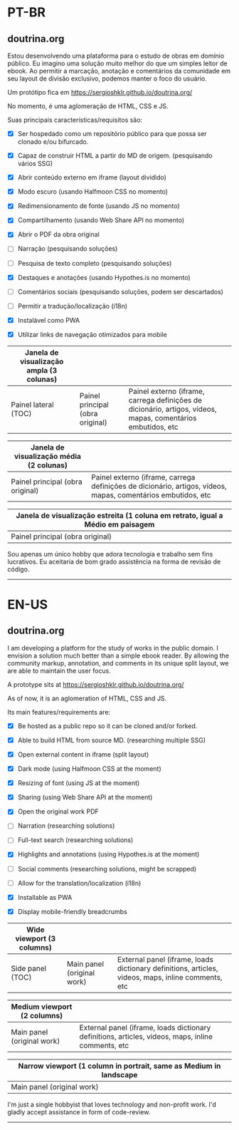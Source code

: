 # PT-BR
## doutrina.org

Estou desenvolvendo uma plataforma para o estudo de obras em domínio público. Eu imagino uma solução muito melhor do que um simples leitor de ebook. Ao permitir a marcação, anotação e comentários da comunidade em seu layout de divisão exclusivo, podemos manter o foco do usuário.

Um protótipo fica em https://sergioshklr.github.io/doutrina.org/

No momento, é uma aglomeração de HTML, CSS e JS.

Suas principais características/requisitos são:

- [x] Ser hospedado como um repositório público para que possa ser clonado e/ou bifurcado.
- [x] Capaz de construir HTML a partir do MD de origem. (pesquisando vários SSG)
- [x] Abrir conteúdo externo em iframe (layout dividido)
- [x] Modo escuro (usando Halfmoon CSS no momento)
- [x] Redimensionamento de fonte (usando JS no momento)
- [x] Compartilhamento (usando Web Share API no momento)
- [x] Abrir o PDF da obra original
- [ ] Narração (pesquisando soluções)
- [ ] Pesquisa de texto completo (pesquisando soluções)
- [x] Destaques e anotações (usando Hypothes.is no momento)
- [ ] Comentários sociais (pesquisando soluções, podem ser descartados)
- [ ] Permitir a tradução/localização (i18n)
- [x] Instalável como PWA
- [x] Utilizar links de navegação otimizados para mobile 


| Janela de visualização ampla (3 colunas) | | |
| --- | --- | --- |
| Painel lateral (TOC) | Painel principal (obra original) | Painel externo (iframe, carrega definições de dicionário, artigos, vídeos, mapas, comentários embutidos, etc |

| Janela de visualização média (2 colunas) | |
| --- | --- |
| Painel principal (obra original) | Painel externo (iframe, carrega definições de dicionário, artigos, vídeos, mapas, comentários embutidos, etc |

| Janela de visualização estreita (1 coluna em retrato, igual a Médio em paisagem|
| --- |
| Painel principal (obra original) |

Sou apenas um único hobby que adora tecnologia e trabalho sem fins lucrativos. Eu aceitaria de bom grado assistência na forma de revisão de código.

---

# EN-US

## doutrina.org

I am developing a platform for the study of works in the public domain. I envision a solution much better than a simple ebook reader. By allowing the community markup, annotation, and comments in its unique split layout, we are able to maintain the user focus.

A prototype sits at https://sergioshklr.github.io/doutrina.org/

As of now, it is an aglomeration of HTML, CSS and JS.

Its main features/requirements are:

- [x] Be hosted as a public repo so it can be cloned and/or forked.
- [x] Able to build HTML from source MD. (researching multiple SSG)
- [x] Open external content in iframe (split layout)
- [x] Dark mode (using Halfmoon CSS at the moment)
- [x] Resizing of font (using JS at the moment)
- [x] Sharing (using Web Share API at the moment)
- [x] Open the original work PDF
- [ ] Narration (researching solutions)
- [ ] Full-text search (researching solutions)
- [x] Highlights and annotations (using Hypothes.is at the moment)
- [ ] Social comments (researching solutions, might be scrapped)
- [ ] Allow for the translation/localization (i18n)
- [x] Installable as PWA
- [x] Display mobile-friendly breadcrumbs 



| Wide viewport (3 columns) | | |
| --- | --- | --- |
| Side panel (TOC) | Main panel (original work) | External panel (iframe, loads dictionary definitions, articles, videos, maps, inline comments, etc |

| Medium viewport (2 columns) | |
| --- | --- | 
| Main panel (original work) | External panel (iframe, loads dictionary definitions, articles, videos, maps, inline comments, etc |

| Narrow viewport (1 column in portrait, same as Medium in landscape| 
| --- | 
| Main panel (original work) |

I'm just a single hobbyist that loves technology and non-profit work. I'd gladly accept assistance in form of code-review.

---
